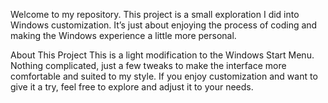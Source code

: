 Welcome to my repository.
This project is a small exploration I did into Windows customization. It’s just about enjoying the process of coding and making the Windows experience a little more personal.

About This Project
This is a light modification to the Windows Start Menu. Nothing complicated, just a few tweaks to make the interface more comfortable and suited to my style. If you enjoy customization and want to give it a try, feel free to explore and adjust it to your needs.
